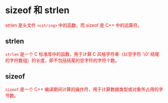 # sizeof 和 strlen




<font color=#ff0000>strlen 是头文件 `<cstring>` 中的函数，而 sizeof 是 C++ 中的运算符。</font>

## strlen

<font color=#ff0000>`strlen` 是一个 C 标准库中的函数，用于计算 C 风格字符串（以空字符 '\0' 结尾的字符数组）的长度，即不包括结尾的空字符的字符个数。</font>




## sizeof

<font color=#ff0000>`sizeof` 是一个 C++ 编译期间计算的操作符，用于计算数据类型或对象所占用的字节数。</font>

